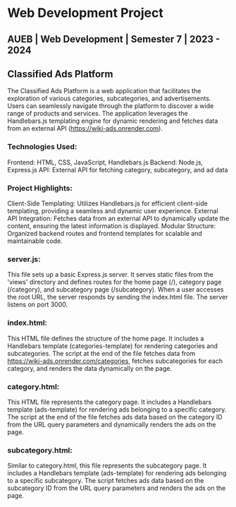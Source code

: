# Web Development Project

## AUEB | Web Development | Semester 7 | 2023 - 2024

## Classified Ads Platform

The Classified Ads Platform is a web application that facilitates the exploration of various categories, subcategories, and advertisements. Users can seamlessly navigate through the platform to discover a wide range of products and services. The application leverages the Handlebars.js templating engine for dynamic rendering and fetches data from an external API (https://wiki-ads.onrender.com).

### Technologies Used:
Frontend: HTML, CSS, JavaScript, Handlebars.js
Backend: Node.js, Express.js
API: External API for fetching category, subcategory, and ad data

### Project Highlights:
Client-Side Templating: Utilizes Handlebars.js for efficient client-side templating, providing a seamless and dynamic user experience.
External API Integration: Fetches data from an external API to dynamically update the content, ensuring the latest information is displayed.
Modular Structure: Organized backend routes and frontend templates for scalable and maintainable code.

### server.js:
This file sets up a basic Express.js server. It serves static files from the 'views' directory and defines routes for the home page (/), category page (/category), and subcategory page (/subcategory). When a user accesses the root URL, the server responds by sending the index.html file. The server listens on port 3000.

### index.html:
This HTML file defines the structure of the home page. It includes a Handlebars template (categories-template) for rendering categories and subcategories. The script at the end of the file fetches data from https://wiki-ads.onrender.com/categories, fetches subcategories for each category, and renders the data dynamically on the page.

### category.html:
This HTML file represents the category page. It includes a Handlebars template (ads-template) for rendering ads belonging to a specific category. The script at the end of the file fetches ads data based on the category ID from the URL query parameters and dynamically renders the ads on the page.

### subcategory.html:
Similar to category.html, this file represents the subcategory page. It includes a Handlebars template (ads-template) for rendering ads belonging to a specific subcategory. The script fetches ads data based on the subcategory ID from the URL query parameters and renders the ads on the page.
